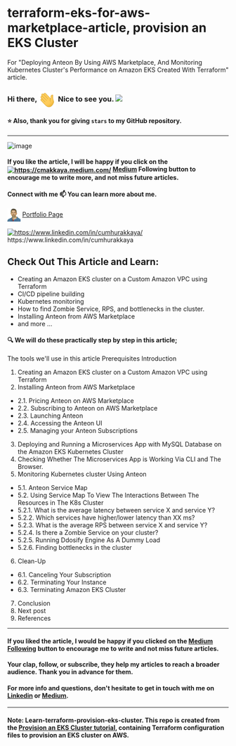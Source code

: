 # terraform-eks-for-aws-marketplace-article, provision an EKS Cluster
For "Deploying Anteon By Using AWS Marketplace, And Monitoring Kubernetes Cluster's Performance on Amazon EKS Created With Terraform" article.

### Hi there, <img src = "https://github.com/cmakkaya/cmakkaya/blob/main/wavehand.gif" width = "40" align="center"> Nice to see you. <img src="https://emojis.slackmojis.com/emojis/images/1531849430/4246/blob-sunglasses.gif?1531849430" width="40"/>

#### ⭐ Also, thank you for giving `stars` to my GitHub repository.
-------------------------------------------------------------------------------------------------------------------------------------------------------
![image](https://github.com/cmakkaya/terraform-eks-for-aws-marketplace-article/assets/110052470/5b6ae355-4f80-47ae-8d15-86f599e6f64d)
#### If you like the article, I will be happy if you click on the  <a href="https://cmakkaya.medium.com/" target="blank"><img align="center" src="https://upload.vectorlogo.zone/logos/medium/images/43c41ba8-9de2-453d-92dc-500dab4e316a.svg" alt="https://cmakkaya.medium.com/" height="45" width="35" /></a> [Medium](https://cmakkaya.medium.com/) Following button to encourage me to write more, and not miss future articles.

#### Connect with me 📫 You can learn more about me. 
<a href="https://cumhur.akkaya.link/" target="blank"><img align="center" src="https://github.com/cmakkaya/cmakkaya/blob/main/pictures/person.jpg" height="30" width="30" /></a> [Portfolio Page](https://cumhur.akkaya.link/)

<p align="left">
<a href="https://www.linkedin.com/in/cumhurakkaya/" target="LinkedIn"><img align="center" src="https://www.vectorlogo.zone/logos/linkedin/linkedin-icon.svg"alt="https://www.linkedin.com/in/cumhurakkaya/" height="30" width="30" /></a> https://www.linkedin.com/in/cumhurakkaya 


## Check Out This Article and Learn:
- Creating an Amazon EKS cluster on a Custom Amazon VPC using Terraform
- CI/CD pipeline building
- Kubernetes monitoring
- How to find Zombie Service, RPS, and bottlenecks in the cluster.
- Installing Anteon from AWS Marketplace
- and more ...

#### 🔍 We will do these practically step by step in this article;

The tools we'll use in this article
Prerequisites
Introduction
1. Creating an Amazon EKS cluster on a Custom Amazon VPC using Terraform
2. Installing Anteon from AWS Marketplace
* 2.1. Pricing Anteon on AWS Marketplace
* 2.2. Subscribing to Anteon on AWS Marketplace
* 2.3. Launching Anteon
* 2.4. Accessing the Anteon UI
* 2.5. Managing your Anteon Subscriptions
3. Deploying and Running a Microservices App with MySQL Database on the Amazon EKS Kubernetes Cluster
4. Checking Whether The Microservices App is Working Via CLI and The Browser.
5. Monitoring Kubernetes cluster Using Anteon
* 5.1. Anteon Service Map
* 5.2. Using Service Map To View The Interactions Between The Resources in The K8s Cluster
* 5.2.1. What is the average latency between service X and service Y?
* 5.2.2. Which services have higher/lower latency than XX ms?
* 5.2.3. What is the average RPS between service X and service Y?
* 5.2.4.  Is there a Zombie Service on your cluster?
* 5.2.5. Running Ddosify Engine As A Dummy Load 
* 5.2.6. Finding bottlenecks in the cluster
6. Clean-Up
* 6.1. Canceling Your Subscription
* 6.2. Terminating Your Instance
* 6.3. Terminating Amazon EKS Cluster
7. Conclusion
8. Next post
9. References

-------------------------------------------------------------------------------------------------------------------------------------------------------
#### If you liked the article, I would be happy if you clicked on the [Medium Following](https://cmakkaya.medium.com/) button to encourage me to write and not miss future articles.
#### Your clap, follow, or subscribe, they help my articles to reach a broader audience. Thank you in advance for them.
#### For more info and questions, don't hesitate to get in touch with me on [Linkedin](https://www.linkedin.com/in/cumhurakkaya/) or [Medium](https://cmakkaya.medium.com/).
-------------------------------------------------------------------------------------------------------------------------------------------------------

#### Note: Learn-terraform-provision-eks-cluster. This repo is created from the [Provision an EKS Cluster tutorial](https://developer.hashicorp.com/terraform/tutorials/kubernetes/eks), containing Terraform configuration files to provision an EKS cluster on AWS. 
